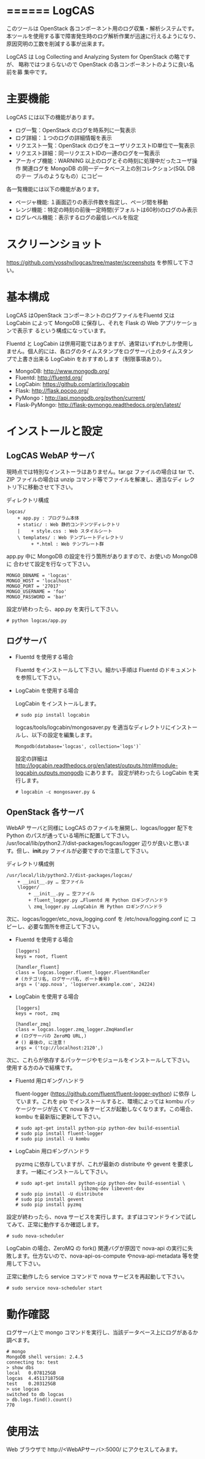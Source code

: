 ======
LogCAS
======

このツールは OpenStack 各コンポーネント用のログ収集・解析システムです。
本ツールを使用する事で障害発生時のログ解析作業が迅速に行えるようになり、
原因究明の工数を削減する事が出来ます。

LogCAS は Log Collecting and Analyzing System for OpenStack の略ですが、
略称ではつまらないので OpenStack の各コンポーネントのように良い名前を募
集中です。


主要機能
========

LogCAS には以下の機能があります。

* ログ一覧：OpenStack のログを時系列に一覧表示
* ログ詳細：１つのログの詳細情報を表示
* リクエスト一覧：OpenStack のログをユーザリクエストID単位で一覧表示
* リクエスト詳細：同一リクエストIDの一連のログを一覧表示
* アーカイブ機能：WARNING 以上のログとその時刻に処理中だったユーザ操作
  関連ログを MongoDB の同一データベース上の別コレクション(SQL DBのテー
  ブルのようなもの）にコピー

各一覧機能には以下の機能があります。

* ページャ機能: １画面辺りの表示件数を指定し、ページ間を移動
* レンジ機能：特定の時刻の前後一定時間(デフォルトは60秒)のログのみ表示
* ログレベル機能：表示するログの最低レベルを指定


スクリーンショット
=================

https://github.com/yosshy/logcas/tree/master/screenshots を参照して下さ
い。


基本構成
========

LogCAS はOpenStack コンポーネントのログファイルをFluentd 又は LogCabin
によって MongoDB に保存し、それを Flask の Web アプリケーションで表示す
るという構成になっています。

Fluentd と LogCabin は併用可能ではありますが、通常はいずれかしか使用し
ません。個人的には、各ログのタイムスタンプをログサーバ上のタイムスタン
プで上書き出来る LogCabin をおすすめします（制限事項あり）。

* MongoDB: http://www.mongodb.org/
* Fluentd: http://fluentd.org/
* LogCabin: https://github.com/artirix/logcabin
* Flask: http://flask.pocoo.org/
* PyMongo：http://api.mongodb.org/python/current/
* Flask-PyMongo: http://flask-pymongo.readthedocs.org/en/latest/


インストールと設定
==================

LogCAS WebAP サーバ
-------------------

現時点では特別なインストーラはありません。tar.gz ファイルの場合は tar
で、ZIP ファイルの場合は unzip コマンド等でファイルを解凍し、適当なディ
レクトリ下に移動させて下さい。

ディレクトリ構成

```
logcas/
    + app.py : プログラム本体
    + static/ : Web 静的コンテンツディレクトリ
    |    + style.css : Web スタイルシート
    \ templates/ : Web テンプレートディレクトリ
         + *.html : Web テンプレート群
```

app.py 中に MongoDB の設定を行う箇所がありますので、お使いの MongoDB に
合わせて設定を行なって下さい。

```
MONGO_DBNAME = 'logcas'
MONGO_HOST = 'localhost'
MONGO_PORT = '27017'
MONGO_USERNAME = 'foo'
MONGO_PASSWORD = 'bar'
```

設定が終わったら、app.py を実行して下さい。

```
# python logcas/app.py
```


ログサーバ
----------

* Fluentd を使用する場合

  Fluentd をインストールして下さい。細かい手順は Fluentd のドキュメント
  を参照して下さい。

* LogCabin を使用する場合

  LogCabin をインストールします。

  ```
  # sudo pip install logcabin
  ```

  logcas/tools/logcabin/mongosaver.py を適当なディレクトリにインストー
  ルし、以下の設定を編集します。

  ```
  Mongodb(database='logcas', collection='logs')`
  ```

  設定の詳細は
  http://logcabin.readthedocs.org/en/latest/outputs.html#module-logcabin.outputs.mongodb
  にあります。
  設定が終わったら LogCabin を実行します。

  ```
  # logcabin -c mongosaver.py &
  ```

OpenStack 各サーバ
------------------

WebAP サーバと同様に LogCAS のファイルを展開し、logcas/logger 配下を
Python のパスが通っている場所に配置して下さい。
/usr/local/lib/python2.7/dist-packages/logcas/logger 辺りが良いと思いま
す。但し、__init__.py ファイルが必要ですので注意して下さい。

ディレクトリ構成例
```
/usr/local/lib/python2.7/dist-packages/logcas/
    + __init__.py … 空ファイル
    \logger/
        + __init__.py … 空ファイル
        + fluent_logger.py …Fluentd 用 Python ロギングハンドラ
        \ zmq_logger.py …LogCabin 用 Python ロギングハンドラ
```

次に、logcas/logger/etc_nova_logging.conf を /etc/nova/logging.conf に
コピーし、必要な箇所を修正して下さい。

* Fluentd を使用する場合

  ```
  [loggers]
  keys = root, fluent

  [handler_fluent]
  class = logcas.logger.fluent_logger.FluentHandler
  # (カテゴリ名, ログサーバ名, ポート番号)
  args = ('app.nova', 'logserver.example.com', 24224)
  ```
  
* LogCabin を使用する場合

  ```
  [loggers]
  keys = root, zmq

  [handler_zmq]
  class = logcas.logger.zmq_logger.ZmqHandler
  # (ログサーバの ZeroMQ URL,)
  # () 最後の, に注意！
  args = ('tcp://localhost:2120',)
  ```
    
次に、これらが依存するパッケージやモジュールをインストールして下さい。
使用する方のみで結構です。

* Fluentd 用ロギングハンドラ

  fluent-logger (https://github.com/fluent/fluent-logger-python) に依存
  しています。これを pip でインストールすると、環境によっては kombu パッ
  ケージケージが古くて nova 各サービスが起動しなくなります。この場合、
  kombu を最新版に更新して下さい。
  
  ```
  # sudo apt-get install python-pip python-dev build-essential
  # sudo pip install fluent-logger
  # sudo pip install -U kombu
  ```
  
* LogCabin 用ロギングハンドラ

  pyzmq に依存していますが、これが最新の distribute や gevent を要求し
  ます。一緒にインストールして下さい。

  ```
  # sudo apt-get install python-pip python-dev build-essential \
                          libzmq-dev libevent-dev
  # sudo pip install -U distribute
  # sudo pip install gevent
  # sudo pip install pyzmq
  ```
  
設定が終わったら、nova サービスを実行します。まずはコマンドラインで試し
てみて、正常に動作するか確認します。

```
# sudo nova-scheduler
```

LogCabin の場合、ZeroMQ の fork() 関連バグが原因で nova-api の実行に失
敗します。仕方ないので、nova-api-os-compute やnova-api-metadata 等を使
用して下さい。

正常に動作したら service コマンドで nova サービスを再起動して下さい。

```
# sudo service nova-scheduler start
```

動作確認
========

ログサーバ上で mongo コマンドを実行し、当該データベース上にログがあるか
調べます。

```
# mongo
MongoDB shell version: 2.4.5
connecting to: test
> show dbs
local   0.078125GB
logcas  4.451171875GB
test    0.203125GB
> use logcas
switched to db logcas
> db.logs.find().count()
770
```

使用法
======

Web ブラウザで http://<WebAPサーバ>:5000/ にアクセスしてみます。

